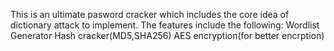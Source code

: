 This is an ultimate pasword cracker which includes the core idea of dictionary attack to implement.
The features include the following:
Wordlist Generator 
Hash cracker(MD5,SHA256)
AES encryption(for better encrption)
